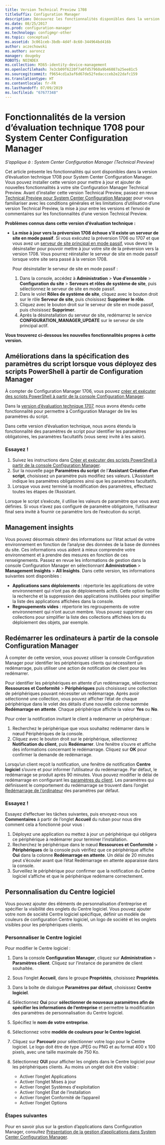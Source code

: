 ```yaml
---
title: Version Technical Preview 1708
titleSuffix: Configuration Manager
description: Découvrez les fonctionnalités disponibles dans la version Technical Preview 1708 de System Center Configuration Manager.
ms.date: 08/25/2017
ms.prod: configuration-manager
ms.technology: configmgr-other
ms.topic: conceptual
ms.assetid: 3c061ceb-3bdb-4d4f-8c60-344964bd416b
author: aczechowski
ms.author: aaroncz
manager: dougeby
ROBOTS: NOINDEX
ms.collection: M365-identity-device-management
ms.openlocfilehash: 7e3cb09f6220f7a0fd57960a9b46087a25ee81c5
ms.sourcegitcommit: f9654cd1a3af6d67de52fedaccceb2e22dafc159
ms.translationtype: HT
ms.contentlocale: fr-FR
ms.lasthandoff: 07/09/2019
ms.locfileid: "67677348"
---
```

# <a name="capabilities-in-technical-preview-1708-for-system-center-configuration-manager"></a>Fonctionnalités de la version d’évaluation technique 1708 pour System Center Configuration Manager

*S’applique à : System Center Configuration Manager (Technical Preview)*

Cet article présente les fonctionnalités qui sont disponibles dans la version d’évaluation technique 1708 pour System Center Configuration Manager. Vous pouvez installer cette version pour mettre à jour et ajouter de nouvelles fonctionnalités à votre site Configuration Manager Technical Preview. Avant d’installer cette version Technical Preview, passez en revue [Technical Preview pour System Center Configuration Manager](../../core/get-started/technical-preview.md) pour vous familiariser avec les conditions générales et les limitations d’utilisation d’une version Technical Preview, la mise à jour entre les versions et l’envoi de commentaires sur les fonctionnalités d’une version Technical Preview.     


<!--  Known Issues Template   
**Known Issues in this Technical Preview:**
-   **Issue Name**. Details
    Workaround details.
-->
**Problèmes connus dans cette version d’évaluation technique :**
- **La mise à jour vers la préversion 1708 échoue s’il existe un serveur de site en mode passif**. Si vous exécutez la préversion 1706 ou 1707 et que vous avez un [serveur de site principal en mode passif](/sccm/core/get-started/capabilities-in-technical-preview-1706#site-server-role-high-availability), vous devez le désinstaller pour pouvoir mettre à jour votre site de la préversion vers la version 1708. Vous pourrez réinstaller le serveur de site en mode passif lorsque votre site sera passé à la version 1708.

  Pour désinstaller le serveur de site en mode passif :
  1. Dans la console, accédez à **Administration** > **Vue d’ensemble** > **Configuration du site** > **Serveurs et rôles de système de site**, puis sélectionnez le serveur de site en mode passif.
  2. Dans le volet **Rôles de système de site**, cliquez avec le bouton droit sur le rôle **Serveur de site**, puis choisissez **Supprimer le rôle**.
  3. Cliquez avec le bouton droit sur le serveur de site en mode passif, puis choisissez **Supprimer**.
  4. Après la désinstallation du serveur de site, redémarrez le service **CONFIGURATION_MANAGER_UPDATE** sur le serveur de site principal actif.




**Vous trouverez ci-dessous les nouvelles fonctionnalités propres à cette version.**  

<!--  Rough Section Template
##  FEATURE

### Procedure 1
### Try it out!  
 Try to complete the following tasks and then send us **Feedback** from the **Home** tab of the Ribbon to let us know how it worked:
 -  Task 1
 -  Task 2              
-->

## <a name="improvements-for-specifying-script-parameters-when-you-deploy-powershell-scripts-from-configuration-manager"></a>Améliorations dans la spécification des paramètres du script lorsque vous déployez des scripts PowerShell à partir de Configuration Manager
<!-- 1236459 -->

À compter de Configuration Manager 1706, vous pouvez [créer et exécuter des scripts PowerShell à partir de la console Configuration Manager](/sccm/apps/deploy-use/create-deploy-scripts).

Dans la [version d’évaluation technique 1707](/sccm/core/get-started/capabilities-in-technical-preview-1707#add-parameters-when-you-deploy-powershell-scripts-from-configuration-manager), nous avons étendu cette fonctionnalité pour permettre à Configuration Manager de lire les paramètres du script.

Dans cette version d’évaluation technique, nous avons étendu la fonctionnalité des paramètres de script pour identifier les paramètres obligatoires, les paramètres facultatifs (vous serez invité à les saisir).

### <a name="try-it-out"></a>Essayez !

1. Suivez les instructions dans [Créer et exécuter des scripts PowerShell à partir de la console Configuration Manager](/sccm/apps/deploy-use/create-deploy-scripts).
2. Sur la nouvelle page **Paramètres du script** de l’**Assistant Création d’un script**, choisissez un paramètre puis modifiez ses valeurs.
L’Assistant indique les paramètres obligatoires ainsi que les paramètres facultatifs.
4. Lorsque vous avez terminé la modification des paramètres, effectuez toutes les étapes de l’Assistant.

Lorsque le script s’exécute, il utilise les valeurs de paramètre que vous avez définies. Si vous n’avez pas configuré de paramètre obligatoire, l’utilisateur final sera invité à fournir ce paramètre lors de l’exécution du script.

## <a name="management-insights"></a>Management insights
<!-- 1353967 -->
Vous pouvez désormais obtenir des informations sur l’état actuel de votre environnement en fonction de l’analyse des données de la base de données du site. Ces informations vous aident à mieux comprendre votre environnement et à prendre des mesures en fonction de ces renseignements. Passez en revue les informations de gestion dans la console Configuration Manager en sélectionnant **Administration** > **Management Insights** > **All Insights**. Dans cette version, les informations suivantes sont disponibles :

- **Applications sans déploiements** : répertorie les applications de votre environnement qui n’ont pas de déploiements actifs. Cette option facilite la recherche et la suppression des applications inutilisées pour simplifier la liste des applications affichées dans la console.
- **Regroupements vides** : répertorie les regroupements de votre environnement qui n’ont aucun membre. Vous pouvez supprimer ces collections pour simplifier la liste des collections affichées lors du déploiement des objets, par exemple.


## <a name="restart-computers-from-the-configuration-manager-console"></a>Redémarrer les ordinateurs à partir de la console Configuration Manager   
<!-- 1356283 -->
À compter de cette version, vous pouvez utiliser la console Configuration Manager pour identifier les périphériques clients qui nécessitent un redémarrage, puis utiliser une action de notification de client pour les redémarrer.

Pour identifier les périphériques en attente d’un redémarrage, sélectionnez **Ressources et Conformité** > **Périphériques** puis choisissez une collection de périphériques pouvant nécessiter un redémarrage. Après avoir sélectionné une collection, vous pouvez afficher l’état de chaque périphérique dans le volet des détails d’une nouvelle colonne nommée **Redémarrage en attente**. Chaque périphérique affiche la valeur **Yes** ou **No**.

Pour créer la notification invitant le client à redémarrer un périphérique :
1. Recherchez le périphérique que vous souhaitez redémarrer dans le nœud Périphériques de la console.
2. Cliquez avec le bouton droit sur le périphérique, sélectionnez **Notification du client**, puis **Redémarrer**. Une fenêtre s’ouvre et affiche des informations concernant le redémarrage. Cliquez sur **OK** pour confirmer la demande de redémarrage.

Lorsqu’un client reçoit la notification, une fenêtre de notification **Centre logiciel** s’ouvre et pour informer l’utilisateur du redémarrage. Par défaut, le redémarrage se produit après 90 minutes. Vous pouvez modifier le délai de redémarrage en configurant les [paramètres du client](/sccm/core/clients/deploy/configure-client-settings). Les paramètres qui définissent le comportement du redémarrage se trouvent dans l’onglet [Redémarrage de l’ordinateur](/sccm/core/clients/deploy/about-client-settings#computer-restart) des paramètres par défaut.


### <a name="try-it-out"></a>Essayez !
Essayez d’effectuer les tâches suivantes, puis envoyez-nous vos **Commentaires** à partir de l’onglet **Accueil** du ruban pour nous dire comment cela a fonctionné pour vous :
1. Déployez une application ou mettez à jour un périphérique qui obligera ce périphérique à redémarrer pour terminer l’installation.
2. Recherchez le périphérique dans le nœud **Ressources et Conformité** > **Périphériques** de la console puis vérifiez que ce périphérique affiche **Oui** dans la colonne **Redémarrage en attente**. Un délai de 20 minutes peut s’écouler avant que l’état Redémarrage en attente apparaisse dans la console.
3. Surveillez le périphérique pour confirmer que la notification du Centre logiciel s’affiche et que le périphérique redémarre correctement.


## <a name="software-center-customization"></a>Personnalisation du Centre logiciel
<!-- 1351224 -->
Vous pouvez ajouter des éléments de personnalisation d’entreprise et spécifier la visibilité des onglets du Centre logiciel. Vous pouvez ajouter votre nom de société Centre logiciel spécifique, définir un modèle de couleurs de configuration Centre logiciel, un logo de société et les onglets visibles pour les périphériques clients.

### <a name="customize-software-center"></a>Personnaliser le Centre logiciel

Pour modifier le Centre logiciel :

1. Dans la console **Configuration Manager**, cliquez sur **Administration** > **Paramètres client**. Cliquez sur l’instance de paramètre de client souhaitée.
2. Sous l’onglet **Accueil**, dans le groupe **Propriétés**, choisissez **Propriétés**.
3. Dans la boîte de dialogue **Paramètres par défaut**, choisissez **Centre logiciel**.
4. Sélectionnez **Oui** pour **sélectionner de nouveaux paramètres afin de spécifier les informations de l’entreprise** et permettre la modification des paramètres de personnalisation du Centre logiciel.
5. Spécifiez le **nom de votre entreprise**.
6. Sélectionnez votre **modèle de couleurs pour le Centre logiciel**.
7. Cliquez sur **Parcourir** pour sélectionner votre logo pour le Centre logiciel. Le logo doit être de type JPEG ou PNG et au format 400 x 100 pixels, avec une taille maximale de 750 Ko.
8. Sélectionnez **OUI** pour afficher les onglets dans le Centre logiciel pour les périphériques clients. Au moins un onglet doit être visible :

    -  Activer l’onglet Applications
    -  Activer l’onglet Mises à jour
    -  Activer l’onglet Systèmes d'exploitation
    -  Activer l’onglet État de l’installation
    -  Activer l’onglet Conformité de l’appareil
    -  Activer l’onglet Options

### <a name="next-steps"></a>Étapes suivantes

Pour en savoir plus sur la gestion d’applications dans Configuration Manager, consultez [Présentation de la gestion d’applications dans System Center Configuration Manager](/sccm/apps/understand/introduction-to-application-management).
